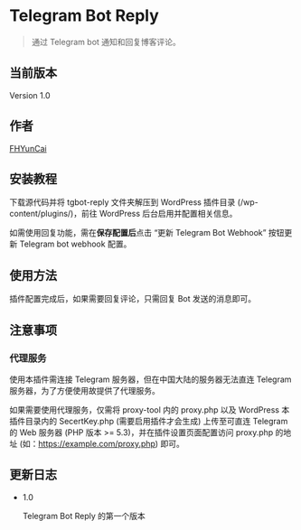 # Telegram Bot Reply

> 通过 Telegram bot 通知和回复博客评论。

## 当前版本

Version 1.0

## 作者

[FHYunCai](https://yuncaioo.com)

## 安装教程

下载源代码并将 tgbot-reply 文件夹解压到 WordPress 插件目录 (/wp-content/plugins/)，前往 WordPress 后台启用并配置相关信息。

如需使用回复功能，需在**保存配置后**点击 “更新 Telegram Bot Webhook” 按钮更新 Telegram bot webhook 配置。

## 使用方法

插件配置完成后，如果需要回复评论，只需回复 Bot 发送的消息即可。

## 注意事项

### 代理服务

使用本插件需连接 Telegram 服务器，但在中国大陆的服务器无法直连 Telegram 服务器，为了方便使用故提供了代理服务。

如果需要使用代理服务，仅需将 proxy-tool 内的 proxy.php 以及 WordPress 本插件目录内的 SecertKey.php (需要启用插件才会生成) 上传至可直连 Telegram 的 Web 服务器 (PHP 版本 >= 5.3)，并在插件设置页面配置访问 proxy.php 的地址 (如：https://example.com/proxy.php) 即可。

## 更新日志

* 1.0

    Telegram Bot Reply 的第一个版本
